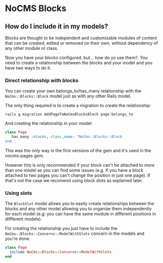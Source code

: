 # NoCMS Blocks

## How do I include it in my models?

Blocks are thought to be independent and customizable modules of content that
can be created, edited or removed on their own, without dependency of any other
module or class.


Now you have your blocks configured, but... how do yo use them?. You need to
create a relationship between the blocks and your model and you have two ways to
do it.

### Direct relationship with blocks

You can create your own belongs_to/has_many relationship with the
`NoCms::Blocks::Block` model just as with any other Rails model.

The only thing required is to create a migration to create the relationship:

```
rails g migration AddPageToNoCmsBlocksBlock page:belongs_to
```

And creating the relationship in your model:

```ruby
class Page
   has_many :blocks, class_name: "NoCms::Blocks::Block
end
```

This was the only way in the first versions of the gem and it's used in the
nocms-pages gem.

However this is only recommended if your block can't be attached to more than
one model as you can find some issues (e.g. If you have a block attached to two
pages you can't change the position in just one page). If that's not the case we
recomend using block slots as explained later.


### Using slots

The `BlockSlot` model allows you to easily create relationships between the
blocks and any other model allowing you to organize them independently for each
model (e.g: you can have the same module in different positions in diffferent models).

For creating the relationship you just have to include the
`NoCms::Blocks::Concerns::ModelWithSlots` concern in the models and you're done.

```ruby
class Page
  include NoCms::Blocks::Concerns::ModelWithSlots
end
```
